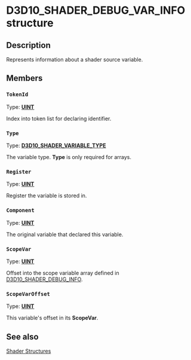 # D3D10_SHADER_DEBUG_VAR_INFO structure

## Description

Represents information about a shader source variable.

## Members

### `TokenId`

Type: **[UINT](https://learn.microsoft.com/windows/desktop/WinProg/windows-data-types)**

Index into token list for declaring identifier.

### `Type`

Type: **[D3D10_SHADER_VARIABLE_TYPE](https://learn.microsoft.com/windows/desktop/api/d3dcommon/ne-d3dcommon-d3d_shader_variable_type)**

The variable type. **Type** is only required for arrays.

### `Register`

Type: **[UINT](https://learn.microsoft.com/windows/desktop/WinProg/windows-data-types)**

Register the variable is stored in.

### `Component`

Type: **[UINT](https://learn.microsoft.com/windows/desktop/WinProg/windows-data-types)**

The original variable that declared this variable.

### `ScopeVar`

Type: **[UINT](https://learn.microsoft.com/windows/desktop/WinProg/windows-data-types)**

Offset into the scope variable array defined in [D3D10_SHADER_DEBUG_INFO](https://learn.microsoft.com/windows/win32/api/d3d10_1shader/ns-d3d10_1shader-d3d10_shader_debug_info).

### `ScopeVarOffset`

Type: **[UINT](https://learn.microsoft.com/windows/desktop/WinProg/windows-data-types)**

This variable's offset in its **ScopeVar**.

## See also

[Shader Structures](https://learn.microsoft.com/windows/desktop/direct3d10/d3d10-graphics-reference-d3d10-shader-structures)